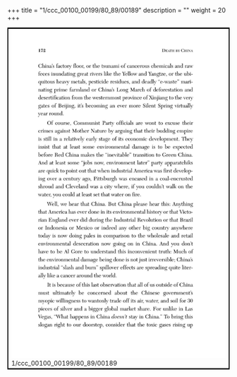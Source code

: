 +++
title = "1/ccc_00100_00199/80_89/00189"
description = ""
weight = 20
+++

<table style="border:2px solid black;max-width:800px;max-height:800px;" 
><tr><td>
<img class="center-fit-jpg"
src="/jpg_/out_jpg_dbc_189.jpg">
1/ccc_00100_00199/80_89/00189
</img></td></tr></table>
